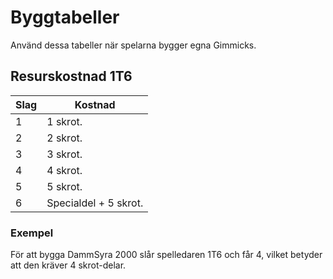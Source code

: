 # Byggtabeller

Använd dessa tabeller när spelarna bygger egna Gimmicks.

## Resurskostnad 1T6

| Slag | Kostnad |
|------|---------|
| 1 | 1 skrot. |
| 2 | 2 skrot. |
| 3 | 3 skrot. |
| 4 | 4 skrot. |
| 5 | 5 skrot. |
| 6 | Specialdel + 5 skrot. |

### Exempel

För att bygga DammSyra 2000 slår spelledaren 1T6 och får 4, vilket betyder att den kräver 4 skrot-delar.
